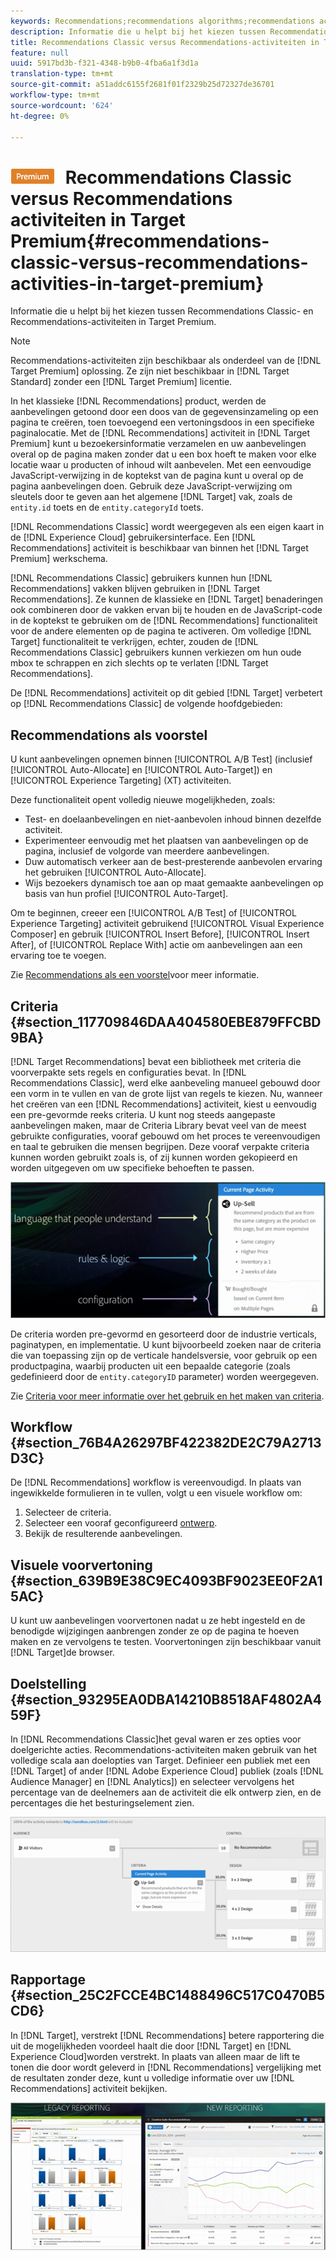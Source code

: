 ```yaml
---
keywords: Recommendations;recommendations algorithms;recommendations activity;recommendations classic
description: Informatie die u helpt bij het kiezen tussen Recommendations Classic- en Recommendations-activiteiten in Target Premium.
title: Recommendations Classic versus Recommendations-activiteiten in Target Premium
feature: null
uuid: 5917bd3b-f321-4348-b9b0-4fba6a1f3d1a
translation-type: tm+mt
source-git-commit: a51addc6155f2681f01f2329b25d72327de36701
workflow-type: tm+mt
source-wordcount: '624'
ht-degree: 0%

---
```



# ![PREMIUM](/help/assets/premium.png) Recommendations Classic versus Recommendations activiteiten in Target Premium{#recommendations-classic-versus-recommendations-activities-in-target-premium}

Informatie die u helpt bij het kiezen tussen Recommendations Classic- en Recommendations-activiteiten in Target Premium.

>[!NOTE]
>
>Recommendations-activiteiten zijn beschikbaar als onderdeel van de [!DNL Target Premium] oplossing. Ze zijn niet beschikbaar in [!DNL Target Standard] zonder een [!DNL Target Premium] licentie.

In het klassieke [!DNL Recommendations] product, werden de aanbevelingen getoond door een doos van de gegevensinzameling op een pagina te creëren, toen toevoegend een vertoningsdoos in een specifieke paginalocatie. Met de [!DNL Recommendations] activiteit in [!DNL Target Premium] kunt u bezoekersinformatie verzamelen en uw aanbevelingen overal op de pagina maken zonder dat u een box hoeft te maken voor elke locatie waar u producten of inhoud wilt aanbevelen. Met een eenvoudige JavaScript-verwijzing in de koptekst van de pagina kunt u overal op de pagina aanbevelingen doen. Gebruik deze JavaScript-verwijzing om sleutels door te geven aan het algemene [!DNL Target] vak, zoals de `entity.id` toets en de `entity.categoryId` toets.

[!DNL Recommendations Classic] wordt weergegeven als een eigen kaart in de [!DNL Experience Cloud] gebruikersinterface. Een [!DNL Recommendations] activiteit is beschikbaar van binnen het [!DNL Target Premium] werkschema.

[!DNL Recommendations Classic] gebruikers kunnen hun [!DNL Recommendations] vakken blijven gebruiken in [!DNL Target Recommendations]. Ze kunnen de klassieke en [!DNL Target] benaderingen ook combineren door de vakken ervan bij te houden en de JavaScript-code in de koptekst te gebruiken om de [!DNL Recommendations] functionaliteit voor de andere elementen op de pagina te activeren. Om volledige [!DNL Target] functionaliteit te verkrijgen, echter, zouden de [!DNL Recommendations Classic] gebruikers kunnen verkiezen om hun oude mbox te schrappen en zich slechts op te verlaten [!DNL Target Recommendations].

De [!DNL Recommendations] activiteit op dit gebied [!DNL Target] verbetert op [!DNL Recommendations Classic] de volgende hoofdgebieden:

## Recommendations als voorstel

U kunt aanbevelingen opnemen binnen [!UICONTROL A/B Test] (inclusief [!UICONTROL Auto-Allocate] en [!UICONTROL Auto-Target]) en [!UICONTROL Experience Targeting] (XT) activiteiten.

Deze functionaliteit opent volledig nieuwe mogelijkheden, zoals:

* Test- en doelaanbevelingen en niet-aanbevolen inhoud binnen dezelfde activiteit.
* Experimenteer eenvoudig met het plaatsen van aanbevelingen op de pagina, inclusief de volgorde van meerdere aanbevelingen.
* Duw automatisch verkeer aan de best-presterende aanbevolen ervaring het gebruiken [!UICONTROL Auto-Allocate].
* Wijs bezoekers dynamisch toe aan op maat gemaakte aanbevelingen op basis van hun profiel [!UICONTROL Auto-Target].

Om te beginnen, creeer een [!UICONTROL A/B Test] of [!UICONTROL Experience Targeting] activiteit gebruikend [!UICONTROL Visual Experience Composer] en gebruik [!UICONTROL Insert Before], [!UICONTROL Insert After], of [!UICONTROL Replace With] actie om aanbevelingen aan een ervaring toe te voegen.

Zie [Recommendations als een voorstel](/help/c-recommendations/recommendations-as-an-offer.md)voor meer informatie.

## Criteria {#section_117709846DAA404580EBE879FFCBD9BA}

[!DNL Target Recommendations] bevat een bibliotheek met criteria die voorverpakte sets regels en configuraties bevat. In [!DNL Recommendations Classic], werd elke aanbeveling manueel gebouwd door een vorm in te vullen en van de grote lijst van regels te kiezen. Nu, wanneer het creëren van een [!DNL Recommendations] activiteit, kiest u eenvoudig een pre-gevormde reeks criteria. U kunt nog steeds aangepaste aanbevelingen maken, maar de Criteria Library bevat veel van de meest gebruikte configuraties, vooraf gebouwd om het proces te vereenvoudigen en taal te gebruiken die mensen begrijpen. Deze vooraf verpakte criteria kunnen worden gebruikt zoals is, of zij kunnen worden gekopieerd en worden uitgegeven om uw specifieke behoeften te passen.

![](assets/overview_criteria.png)

De criteria worden pre-gevormd en gesorteerd door de industrie verticals, paginatypen, en implementatie. U kunt bijvoorbeeld zoeken naar de criteria die van toepassing zijn op de verticale handelsversie, voor gebruik op een productpagina, waarbij producten uit een bepaalde categorie (zoals gedefinieerd door de `entity.categoryID` parameter) worden weergegeven.

Zie [Criteria voor meer informatie over het gebruik en het maken van criteria](../../c-recommendations/c-algorithms/algorithms.md#concept_4BD01DC437F543C0A13621C93A302750).

## Workflow {#section_76B4A26297BF422382DE2C79A2713D3C}

De [!DNL Recommendations] workflow is vereenvoudigd. In plaats van ingewikkelde formulieren in te vullen, volgt u een visuele workflow om:

1. Selecteer de criteria.
1. Selecteer een vooraf geconfigureerd [ontwerp](../../c-recommendations/c-design-overview/create-design.md#task_CC5BD28C364742218C1ACAF0D45E0E14).
1. Bekijk de resulterende aanbevelingen.

## Visuele voorvertoning {#section_639B9E38C9EC4093BF9023EE0F2A15AC}

U kunt uw aanbevelingen voorvertonen nadat u ze hebt ingesteld en de benodigde wijzigingen aanbrengen zonder ze op de pagina te hoeven maken en ze vervolgens te testen. Voorvertoningen zijn beschikbaar vanuit [!DNL Target]de browser.

## Doelstelling {#section_93295EA0DBA14210B8518AF4802A459F}

In [!DNL Recommendations Classic]het geval waren er zes opties voor doelgerichte acties. Recommendations-activiteiten maken gebruik van het volledige scala aan doelopties van Target. Definieer een publiek met een [!DNL Target] of ander [!DNL Adobe Experience Cloud] publiek (zoals [!DNL Audience Manager] en [!DNL Analytics]) en selecteer vervolgens het percentage van de deelnemers aan de activiteit die elk ontwerp zien, en de percentages die het besturingselement zien.

![](assets/overview_targeting.png)

## Rapportage {#section_25C2FCCE4BC1488496C517C0470B5CD6}

In [!DNL Target], verstrekt [!DNL Recommendations] betere rapportering die uit de mogelijkheden voordeel haalt die door [!DNL Target] en [!DNL Experience Cloud]worden verstrekt. In plaats van alleen maar de lift te tonen die door wordt geleverd in [!DNL Recommendations] vergelijking met de resultaten zonder deze, kunt u volledige informatie over uw [!DNL Recommendations] activiteit bekijken.

![](assets/overview_report.png)

